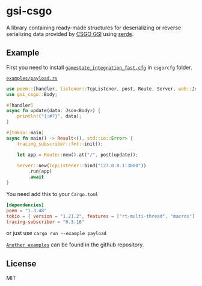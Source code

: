 # gsi-csgo
A library containing ready-made structures for deserializing or reverse serializing data provided by [CSGO GSI][valvedocs] using [serde][serdecrates].

## Example

First you need to install [`gamestate_integration_fast.cfg`](https://github.com/sam-ai56/gsi-csgo/blob/main/gsi_cfg/gamestate_integration_fast.cfg) in `csgo/cfg` folder.

[`examples/payload.rs`](https://github.com/sam-ai56/gsi-csgo/blob/main/examples/payload.rs)
```rust
use poem::{handler, listener::TcpListener, post, Route, Server, web::Json};
use gsi_csgo::Body;

#[handler]
async fn update(data: Json<Body>) {
    println!("{:#?}", data);
}

#[tokio::main]
async fn main() -> Result<(), std::io::Error> {
    tracing_subscriber::fmt::init();

    let app = Route::new().at("/", post(update));
    
    Server::new(TcpListener::bind("127.0.0.1:3000"))
        .run(app)
        .await
}
```

You need add this to your `Cargo.toml`
```toml
[dependencies]
poem = "1.3.48"
tokio = { version = "1.21.2", features = ["rt-multi-thread", "macros"] }
tracing-subscriber = "0.3.16"
```
or just use `cargo run --example payload`

[`Another examples`](https://github.com/sam-ai56/gsi-csgo/tree/main/examples) can be found in the github repository.

[valvedocs]: https://developer.valvesoftware.com/wiki/Counter-Strike:_Global_Offensive_Game_State_Integration
[serdecrates]: https://crates.io/crates/serde
## License

MIT
